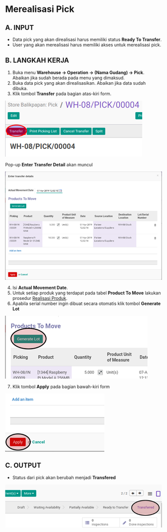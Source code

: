 # Merealisasi Pick

## A. INPUT

* Data pick yang akan direalisasi harus memiliki status **Ready To Transfer**.
* User yang akan merealisasi harus memiliki akses untuk merealisasi pick.

## B. LANGKAH KERJA

1. Buka menu **Warehouse -> Operation -> (Nama Gudang) -> Pick**. Abaikan jika sudah berada
pada menu yang dimaksud.
2. Buka data pick yang akan direalisasikan. Abaikan jika data sudah dibuka.
3. Klik tombol **Transfer** pada bagian atas-kiri form.


![](../../img/pick/tombol-transfer.png)

Pop-up **Enter Transfer Detail** akan muncul

![](../../img/pick/pop-up-enter-transfer-detail.png)

4. Isi **Actual Movement Date**.
5. Untuk setiap produk yang terdapat pada tabel **Product To Move** lakukan prosedur [Realisasi Produk](./transfer-product.md).
6. Apabila serial number ingin dibuat secara otomatis klik tombol **Generate Lot**

![](../../img/pick/tombol-generate-lot.png)

7. Klik tombol **Apply** pada bagian bawah-kiri form

![](../../img/pick/tombol-apply-transfer-detail.png)

## C. OUTPUT

* Status dari pick akan berubah menjadi **Transfered**

![](../../img/pick/status-transfered.png)
